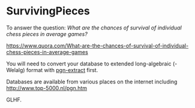 SurvivingPieces
===============

To answer the question: *What are the chances of survival of individual chess pieces in average games?*

https://www.quora.com/What-are-the-chances-of-survival-of-individual-chess-pieces-in-average-games

You will need to convert your database to extended long-algebraic (-Welalg) format with [pgn-extract](http://www.cs.kent.ac.uk/people/staff/djb/pgn-extract/) first.

Databases are available from various places on the internet including http://www.top-5000.nl/pgn.htm

GLHF.
